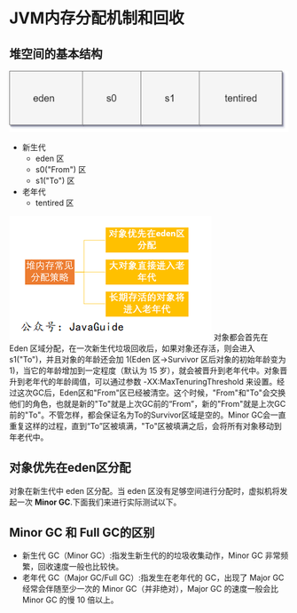 # JVM内存分配机制和回收

## 堆空间的基本结构
![](assets/markdown-img-paste-20190620172548687.png)

- 新生代
  - eden 区
  - s0("From") 区
  - s1("To") 区
- 老年代
  - tentired 区

![](assets/markdown-img-paste-20190620173042670.png)
对象都会首先在 Eden 区域分配，在一次新生代垃圾回收后，如果对象还存活，则会进入 s1("To")，并且对象的年龄还会加 1(Eden 区->Survivor 区后对象的初始年龄变为 1)，当它的年龄增加到一定程度（默认为 15 岁），就会被晋升到老年代中。对象晋升到老年代的年龄阈值，可以通过参数 -XX:MaxTenuringThreshold 来设置。经过这次GC后，Eden区和"From"区已经被清空。这个时候，"From"和"To"会交换他们的角色，也就是新的"To"就是上次GC前的“From”，新的"From"就是上次GC前的"To"。不管怎样，都会保证名为To的Survivor区域是空的。Minor GC会一直重复这样的过程，直到“To”区被填满，"To"区被填满之后，会将所有对象移动到年老代中。

## 对象优先在eden区分配
对象在新生代中 eden 区分配。当 eden 区没有足够空间进行分配时，虚拟机将发起一次 **Minor GC**.下面我们来进行实际测试以下。

## Minor GC 和 Full GC的区别
- 新生代 GC（Minor GC）:指发生新生代的的垃圾收集动作，Minor GC 非常频繁，回收速度一般也比较快。
- 老年代 GC（Major GC/Full GC）:指发生在老年代的 GC，出现了 Major GC 经常会伴随至少一次的 Minor GC（并非绝对），Major GC 的速度一般会比 Minor GC 的慢 10 倍以上。
